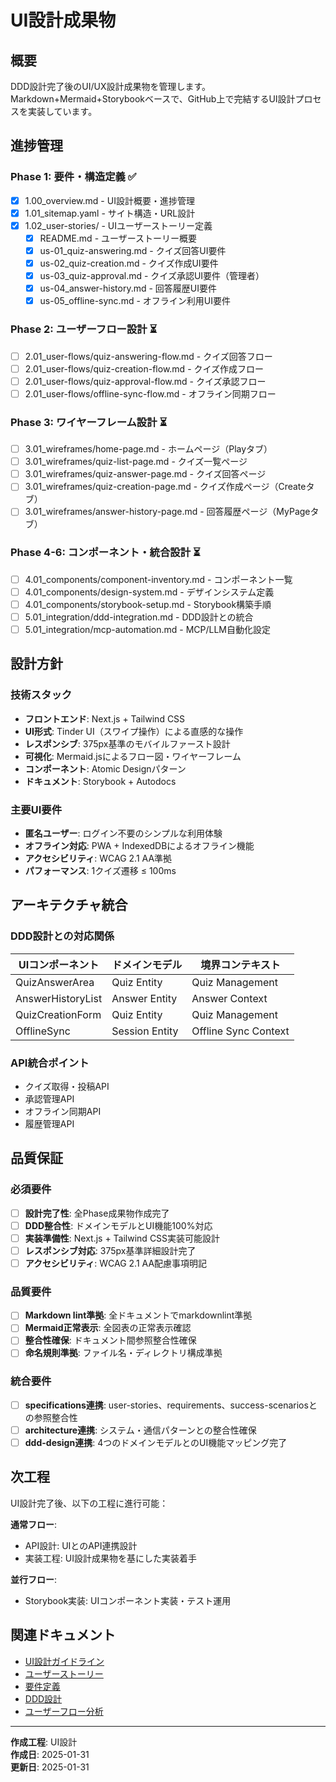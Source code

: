 # UI設計成果物

## 概要

DDD設計完了後のUI/UX設計成果物を管理します。Markdown+Mermaid+Storybookベースで、GitHub上で完結するUI設計プロセスを実装しています。

## 進捗管理

### Phase 1: 要件・構造定義 ✅
- [x] 1.00_overview.md - UI設計概要・進捗管理
- [x] 1.01_sitemap.yaml - サイト構造・URL設計
- [x] 1.02_user-stories/ - UIユーザーストーリー定義
  - [x] README.md - ユーザーストーリー概要
  - [x] us-01_quiz-answering.md - クイズ回答UI要件
  - [x] us-02_quiz-creation.md - クイズ作成UI要件
  - [x] us-03_quiz-approval.md - クイズ承認UI要件（管理者）
  - [x] us-04_answer-history.md - 回答履歴UI要件
  - [x] us-05_offline-sync.md - オフライン利用UI要件

### Phase 2: ユーザーフロー設計 ⏳
- [ ] 2.01_user-flows/quiz-answering-flow.md - クイズ回答フロー
- [ ] 2.01_user-flows/quiz-creation-flow.md - クイズ作成フロー
- [ ] 2.01_user-flows/quiz-approval-flow.md - クイズ承認フロー
- [ ] 2.01_user-flows/offline-sync-flow.md - オフライン同期フロー

### Phase 3: ワイヤーフレーム設計 ⏳
- [ ] 3.01_wireframes/home-page.md - ホームページ（Playタブ）
- [ ] 3.01_wireframes/quiz-list-page.md - クイズ一覧ページ
- [ ] 3.01_wireframes/quiz-answer-page.md - クイズ回答ページ
- [ ] 3.01_wireframes/quiz-creation-page.md - クイズ作成ページ（Createタブ）
- [ ] 3.01_wireframes/answer-history-page.md - 回答履歴ページ（MyPageタブ）

### Phase 4-6: コンポーネント・統合設計 ⏳
- [ ] 4.01_components/component-inventory.md - コンポーネント一覧
- [ ] 4.01_components/design-system.md - デザインシステム定義
- [ ] 4.01_components/storybook-setup.md - Storybook構築手順
- [ ] 5.01_integration/ddd-integration.md - DDD設計との統合
- [ ] 5.01_integration/mcp-automation.md - MCP/LLM自動化設定

## 設計方針

### 技術スタック
- **フロントエンド**: Next.js + Tailwind CSS
- **UI形式**: Tinder UI（スワイプ操作）による直感的な操作
- **レスポンシブ**: 375px基準のモバイルファースト設計
- **可視化**: Mermaid.jsによるフロー図・ワイヤーフレーム
- **コンポーネント**: Atomic Designパターン
- **ドキュメント**: Storybook + Autodocs

### 主要UI要件
- **匿名ユーザー**: ログイン不要のシンプルな利用体験
- **オフライン対応**: PWA + IndexedDBによるオフライン機能
- **アクセシビリティ**: WCAG 2.1 AA準拠
- **パフォーマンス**: 1クイズ遷移 ≤ 100ms

## アーキテクチャ統合

### DDD設計との対応関係
| UIコンポーネント | ドメインモデル | 境界コンテキスト |
|------------------|----------------|------------------|
| QuizAnswerArea | Quiz Entity | Quiz Management |
| AnswerHistoryList | Answer Entity | Answer Context |
| QuizCreationForm | Quiz Entity | Quiz Management |
| OfflineSync | Session Entity | Offline Sync Context |

### API統合ポイント
- クイズ取得・投稿API
- 承認管理API
- オフライン同期API
- 履歴管理API

## 品質保証

### 必須要件
- [ ] **設計完了性**: 全Phase成果物作成完了
- [ ] **DDD整合性**: ドメインモデルとUI機能100%対応
- [ ] **実装準備性**: Next.js + Tailwind CSS実装可能設計
- [ ] **レスポンシブ対応**: 375px基準詳細設計完了
- [ ] **アクセシビリティ**: WCAG 2.1 AA配慮事項明記

### 品質要件
- [ ] **Markdown lint準拠**: 全ドキュメントでmarkdownlint準拠
- [ ] **Mermaid正常表示**: 全図表の正常表示確認
- [ ] **整合性確保**: ドキュメント間参照整合性確保
- [ ] **命名規則準拠**: ファイル名・ディレクトリ構成準拠

### 統合要件
- [ ] **specifications連携**: user-stories、requirements、success-scenariosとの参照整合性
- [ ] **architecture連携**: システム・通信パターンとの整合性確保
- [ ] **ddd-design連携**: 4つのドメインモデルとのUI機能マッピング完了

## 次工程

UI設計完了後、以下の工程に進行可能：

**通常フロー**:
- API設計: UIとのAPI連携設計
- 実装工程: UI設計成果物を基にした実装着手

**並行フロー**:
- Storybook実装: UIコンポーネント実装・テスト運用

## 関連ドキュメント

- [UI設計ガイドライン](docs/instructions/shared/workflow/04.01_ui-design.md)
- [ユーザーストーリー](docs/project/specifications/user-stories/user-story-quiz.md)
- [要件定義](docs/project/specifications/requirements/requirements-quiz.md)
- [DDD設計](docs/project/ddd-design/README.md)
- [ユーザーフロー分析](docs/project/ddd-design/2.02.5_user-flow-analysis/user-flow-analysis.md)

---
**作成工程**: UI設計  
**作成日**: 2025-01-31  
**更新日**: 2025-01-31